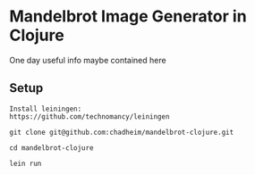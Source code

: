 # Mandelbrot Image Generator in Clojure

One day useful info maybe contained here

## Setup

    Install leiningen:
    https://github.com/technomancy/leiningen

    git clone git@github.com:chadheim/mandelbrot-clojure.git

    cd mandelbrot-clojure

    lein run

